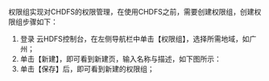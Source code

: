 权限组实现对CHDFS的权限管理，在使用CHDFS之前，需要创建权限组，创建权限组步骤如下：
1. 登录 云HDFS控制台，在左侧导航栏中单击【权限组】，选择所需地域，如广州；
2. 单击【新建】，即可看到新建页，输入名称与描述，如下图所示：
3. 单击【保存】后，即可看到新建的权限组；
